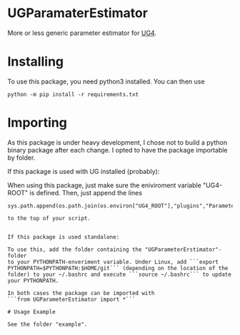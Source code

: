 # UGParamaterEstimator
More or less generic parameter estimator for [UG4](https://gcsc.uni-frankfurt.de/simulation-and-modelling/ug4).

# Installing

To use this package, you need python3 installed. You can then use

```python -m pip install -r requirements.txt```

# Importing

As this package is under heavy development, I chose not to build a python binary package after each change.
I opted to have the package importable by folder. 

If this package is used with UG installed (probably):

When using this package, just make sure the eniviroment variable "UG4-ROOT" is defined. Then, just append the lines

```import sys, os
sys.path.append(os.path.join(os.environ["UG4_ROOT"],"plugins","ParameterEstimation"))```

to the top of your script.


If this package is used standalone:

To use this, add the folder containing the "UGParameterErstimator"-folder
to your PYTHONPATH-enveriment variable. Under Linux, add ```export PYTHONPATH=$PYTHONPATH:$HOME/git``` (depending on the location of the folder) to your ~/.bashrc and execute ```source ~/.bashrc``` to update your PYTHONPATH.

In both cases the package can be imported with
```from UGParameterEstimator import *```

# Usage Example

See the folder "example".